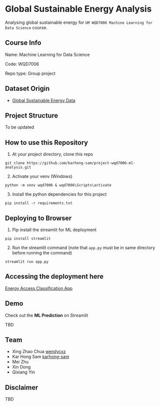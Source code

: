 # Global Sustainable Energy Analysis
Analysing global sustainable energy for `UM WQD7006 Machine Learning for Data Science` course.

## Course Info
Name: Machine Learning for Data Science

Code: WQD7006

Repo type: Group project

## Dataset Origin
- [Global Sustainable Energy Data](https://www.kaggle.com/datasets/anshtanwar/global-data-on-sustainable-energy)

## Project Structure
To be updated

## How to use this Repository

1. At your project directory, clone this repo
```
git clone https://github.com/karhong-sam/project-wqd7006-ml-analysis.git
```
2. Activate your venv (Windows)
```
python -m venv wqd7006 & wqd7006\Scripts\activate
```
3. Install the python dependencies for this project
```
pip install -r requirements.txt
```

## Deploying to Browser
1. Pip install the streamlit for ML deployment
```
pip install streamlit
```
2. Run the streamlit command (note that `app.py` must be in same directory before running the command)
```
streamlit run app.py
```

## Accessing the deployment here

[Energy Access Classification App](https://project-wqd7006-global-sustainable-energy-ml-analysis.streamlit.app/)

## Demo
Check out the **ML Prediction** on Streamlit

TBD

## Team
- Xing Zhao Chua [wendycxz](https://github.com/wendycxz)
- Kar Hong Sam [karhong-sam](https://github.com/karhong-sam)
- Mei Zhu
- Xin Dong
- Qixiang Yin

## Disclaimer
TBD
